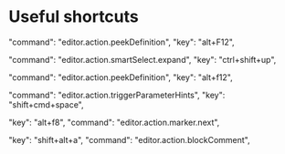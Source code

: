 # Useful shortcuts

"command": "editor.action.peekDefinition",
"key": "alt+F12",

"command": "editor.action.smartSelect.expand",
"key": "ctrl+shift+up",

"command": "editor.action.peekDefinition",
"key": "alt+f12",

"command": "editor.action.triggerParameterHints",
"key": "shift+cmd+space",

"key": "alt+f8",
"command": "editor.action.marker.next",

"key": "shift+alt+a",
"command": "editor.action.blockComment",
